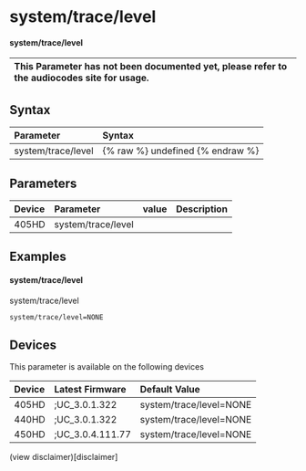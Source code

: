 ﻿---
description: system/trace/level
search:
    keywords: ['system','trace','level']
---

# system/trace/level

#### system/trace/level


| This Parameter has not been documented yet, please refer to the audiocodes site for usage.  |
| :--- |

## Syntax
| Parameter | Syntax |
| :--- | :--- |
|system/trace/level | {% raw %} undefined {% endraw %} |

## Parameters
|Device|Parameter|value|Description|
|:---|:---|:---|:---|
| 405HD | system/trace/level |  |  |

## Examples
#### system/trace/level

system/trace/level

```
system/trace/level=NONE
```

## Devices
This parameter is available on the following devices

| Device | Latest Firmware | Default Value |
|:---|:---|:---|
| 405HD | ;UC_3.0.1.322 | system/trace/level=NONE 
| 440HD | ;UC_3.0.1.322 | system/trace/level=NONE 
| 450HD | ;UC_3.0.4.111.77 | system/trace/level=NONE 

(view disclaimer)[disclaimer]
